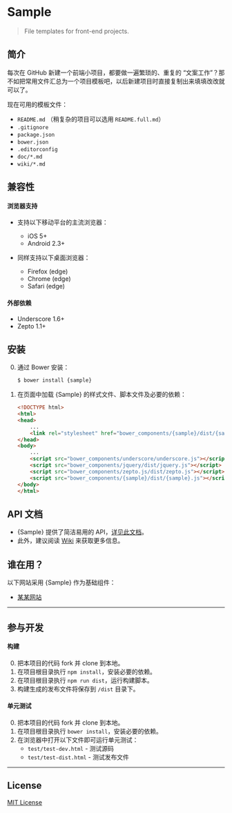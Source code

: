 # Sample

> File templates for front-end projects.

## 简介

每次在 GitHub 新建一个前端小项目，都要做一遍繁琐的、重复的 “文案工作”？那不如把常用文件汇总为一个项目模板吧，以后新建项目时直接复制出来填填改改就可以了。

现在可用的模板文件：

* `README.md` （稍复杂的项目可以选用 `README.full.md`）
* `.gitignore`
* `package.json`
* `bower.json`
* `.editorconfig`
* `doc/*.md`
* `wiki/*.md`

## 兼容性

#### 浏览器支持

* 支持以下移动平台的主流浏览器：
    * iOS 5+
    * Android 2.3+

* 同样支持以下桌面浏览器：
    * Firefox (edge)
    * Chrome (edge)
    * Safari (edge)

#### 外部依赖

* Underscore 1.6+
* Zepto 1.1+

## 安装

0. 通过 Bower 安装：

    ```sh
	$ bower install {sample}
    ```

0. 在页面中加载 {Sample} 的样式文件、脚本文件及必要的依赖：

    ```html
	<!DOCTYPE html>
	<html>
	<head>
		...
		<link rel="stylesheet" href="bower_components/{sample}/dist/{sample}.css">
	</head>
	<body>
		...
		<script src="bower_components/underscore/underscore.js"></script>
		<script src="bower_components/jquery/dist/jquery.js"></script>
		<script src="bower_components/zepto.js/dist/zepto.js"></script>
		<script src="bower_components/{sample}/dist/{sample}.js"></script>
	</body>
	</html>
    ```

## API 文档

* {Sample} 提供了简洁易用的 API，[详见此文档](https://github.com/cssmagic/sample/issues/1)。
* 此外，建议阅读 [Wiki](https://github.com/cssmagic/sample/wiki) 来获取更多信息。

## 谁在用？

以下网站采用 {Sample} 作为基础组件：

* [某某网站](https://github.com/cssmagic/sample)

***

## 参与开发

#### 构建

0. 把本项目的代码 fork 并 clone 到本地。
0. 在项目根目录执行 `npm install`，安装必要的依赖。
0. 在项目根目录执行 `npm run dist`，运行构建脚本。
0. 构建生成的发布文件将保存到 `/dist` 目录下。

#### 单元测试

0. 把本项目的代码 fork 并 clone 到本地。
0. 在项目根目录执行 `bower install`，安装必要的依赖。
0. 在浏览器中打开以下文件即可运行单元测试：
	* `test/test-dev.html` - 测试源码
	* `test/test-dist.html` - 测试发布文件

***

## License

[MIT License](http://www.opensource.org/licenses/mit-license.php)
